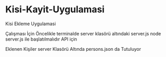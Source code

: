 # Kisi-Kayit-Uygulamasi
Kisi Ekleme Uygulamasi

Çalışması İçin Öncelikle terminalde server klasörü altındaki server.js  node server.js ile başlatılmalıdır API için

Eklenen Kişiler server Klasörü Altında persons.json da Tutuluyor
